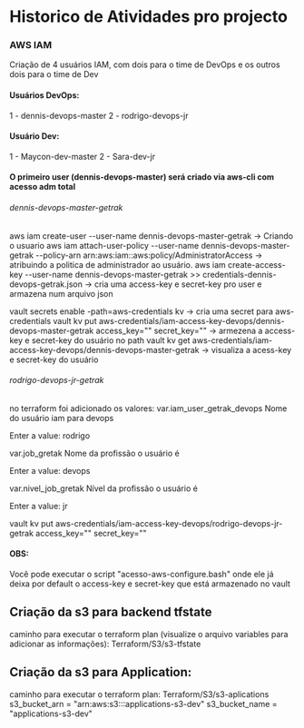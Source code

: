 # Historico de Atividades pro projecto

### AWS IAM
Criação de 4 usuários IAM, com dois para o time de DevOps e os outros dois para o time de Dev

#### Usuários DevOps:
1 - dennis-devops-master
2 - rodrigo-devops-jr 


#### Usuário Dev:
1 - Maycon-dev-master
2 - Sara-dev-jr

#### O primeiro user (dennis-devops-master) será criado via aws-cli com acesso adm total

###### dennis-devops-master-getrak
aws iam create-user --user-name dennis-devops-master-getrak -> Criando o usuario
aws iam attach-user-policy --user-name dennis-devops-master-getrak --policy-arn arn:aws:iam::aws:policy/AdministratorAccess -> atribuindo a politica de administrador ao usuário.
aws iam create-access-key --user-name dennis-devops-master-getrak >> credentials-dennis-devops-getrak.json -> cria uma access-key e secret-key pro user e armazena num arquivo json

vault secrets enable -path=aws-credentials kv -> cria uma secret para aws-credentials
vault kv put aws-credentials/iam-access-key-devops/dennis-devops-master-getrak access_key="" secret_key="" -> armezena a access-key e secret-key do usuário no path
vault kv get aws-credentials/iam-access-key-devops/dennis-devops-master-getrak -> visualiza a acess-key e secret-key do usuário


###### rodrigo-devops-jr-getrak
no terraform foi adicionado os valores:
var.iam_user_getrak_devops
  Nome do usuário iam para devops

  Enter a value: rodrigo

var.job_gretak
  Nome da profissão o usuário é

  Enter a value: devops

var.nivel_job_gretak
  Nível da profissão o usuário é

  Enter a value: jr

vault kv put aws-credentials/iam-access-key-devops/rodrigo-devops-jr-getrak access_key="" secret_key=""


#### OBS:
Você pode executar o script "acesso-aws-configure.bash" onde ele já deixa por default o access-key e secret-key que está armazenado no vault




## Criação da s3 para backend tfstate
caminho para executar o terraform plan (visualize o arquivo variables para adicionar as informações):
Terraform/S3/s3-tfstate

## Criação da s3 para Application:
caminho para executar o terraform plan:
Terraform/S3/s3-aplications
s3_bucket_arn = "arn:aws:s3:::applications-s3-dev"
s3_bucket_name = "applications-s3-dev"